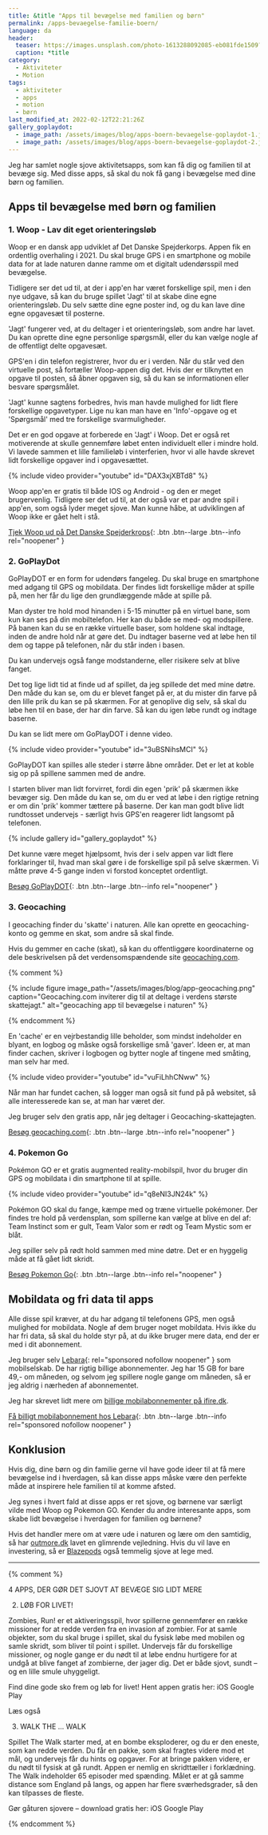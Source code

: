 ```yaml
---
title: &title "Apps til bevægelse med familien og børn"
permalink: /apps-bevaegelse-familie-boern/
language: da
header:
  teaser: https://images.unsplash.com/photo-1613288092085-eb081fde1509?ixlib=rb-1.2.1&ixid=MnwxMjA3fDB8MHxwaG90by1wYWdlfHx8fGVufDB8fHx8&auto=format&fit=crop&w=400&q=5
  caption: *title
category:
  - Aktiviteter
  - Motion
tags:
  - aktiviteter
  - apps
  - motion
  - børn
last_modified_at: 2022-02-12T22:21:26Z
gallery_goplaydot:
  - image_path: /assets/images/blog/apps-boern-bevaegelse-goplaydot-1.jpg
  - image_path: /assets/images/blog/apps-boern-bevaegelse-goplaydot-2.jpg
---
```


Jeg har samlet nogle sjove aktivitetsapps, som kan få dig og familien til at bevæge sig. Med disse apps, så skal du nok få gang i bevægelse med dine børn og familien.

## Apps til bevægelse med børn og familien

### 1. Woop - Lav dit eget orienteringsløb

Woop er en dansk app udviklet af Det Danske Spejderkorps. Appen fik en ordentlig overhaling i 2021. Du skal bruge GPS i en smartphone og mobile data for at lade naturen danne ramme om et digitalt udendørsspil med bevægelse.

Tidligere ser det ud til, at der i app'en har været forskellige spil, men i den nye udgave, så kan du bruge spillet 'Jagt' til at skabe dine egne orienteringsløb. Du selv sætte dine egne poster ind, og du kan lave dine egne opgavesæt til posterne.

'Jagt' fungerer ved, at du deltager i et orienteringsløb, som andre har lavet. Du kan oprette dine egne personlige spørgsmål, eller du kan vælge nogle af de offentligt delte opgavesæt.

GPS'en i din telefon registrerer, hvor du er i verden. Når du står ved den virtuelle post, så fortæller Woop-appen dig det. Hvis der er tilknyttet en opgave til posten, så åbner opgaven sig, så du kan se informationen eller besvare spørgsmålet.

'Jagt' kunne sagtens forbedres, hvis man havde mulighed for lidt flere forskellige opgavetyper. Lige nu kan man have en 'Info'-opgave og et 'Spørgsmål' med tre forskellige svarmuligheder.

Det er en god opgave at forberede en 'Jagt' i Woop. Det er også ret motiverende at skulle gennemføre løbet enten individuelt eller i mindre hold. Vi lavede sammen et lille familieløb i vinterferien, hvor vi alle havde skrevet lidt forskellige opgaver ind i opgavesættet.

{% include video provider="youtube" id="DAX3xjXBTd8" %}

Woop app'en er gratis til både IOS og Android - og den er meget brugervenlig. Tidligere ser det ud til, at der også var et par andre spil i app'en, som også lyder meget sjove. Man kunne håbe, at udviklingen af Woop ikke er gået helt i stå.

[Tjek Woop ud på Det Danske Spejderkrops](https://dds.dk/woop){: .btn .btn--large .btn--info rel="noopener" }

### 2. GoPlayDot

GoPlayDOT er en form for udendørs fangeleg. Du skal bruge en smartphone med adgang til GPS og mobildata. Der findes lidt forskellige måder at spille på, men her får du lige den grundlæggende måde at spille på.

Man dyster tre hold mod hinanden i 5-15 minutter på en virtuel bane, som kun kan ses på din mobiltelefon. Her kan du både se med- og modspillere. På banen kan du se en række virtuelle baser, som holdene skal indtage, inden de andre hold når at gøre det. Du indtager baserne ved at løbe hen til dem og tappe på telefonen, når du står inden i basen.

Du kan undervejs også fange modstanderne, eller risikere selv at blive fanget.

Det tog lige lidt tid at finde ud af spillet, da jeg spillede det med mine døtre. Den måde du kan se, om du er blevet fanget på er, at du mister din farve på den lille prik du kan se på skærmen. For at genoplive dig selv, så skal du løbe hen til en base, der har din farve. Så kan du igen løbe rundt og indtage baserne.

Du kan se lidt mere om GoPlayDOT i denne video.

{% include video provider="youtube" id="3uBSNihsMCI" %}

GoPlayDOT kan spilles alle steder i større åbne områder. Det er let at koble sig op på spillene sammen med de andre.

I starten bliver man lidt forvirret, fordi din egen 'prik' på skærmen ikke bevæger sig. Den måde du kan se, om du er ved at løbe i den rigtige retning er om din 'prik' kommer tættere på baserne. Der kan man godt blive lidt rundtosset undervejs - særligt hvis GPS'en reagerer lidt langsomt på telefonen.

{% include gallery id="gallery_goplaydot" %}

Det kunne være meget hjælpsomt, hvis der i selv appen var lidt flere forklaringer til, hvad man skal gøre i de forskellige spil på selve skærmen. Vi måtte prøve 4-5 gange inden vi forstod konceptet ordentligt.

[Besøg GoPlayDOT](https://www.goplaydot.com/){: .btn .btn--large .btn--info rel="noopener" }

### 3. Geocaching

I geocaching finder du 'skatte' i naturen. Alle kan oprette en geocaching-konto og gemme en skat, som andre så skal finde.

Hvis du gemmer en cache (skat), så kan du offentliggøre koordinaterne og dele beskrivelsen på det verdensomspændende site [geocaching.com](https://www.geocaching.com/).

{% comment %}

{% include figure image_path="/assets/images/blog/app-geocaching.png" caption="Geocaching.com inviterer dig til at deltage i verdens største skattejagt." alt="geocaching app til bevægelse i naturen" %}

{% endcomment %}

En 'cache' er en vejrbestandig lille beholder, som mindst indeholder en blyant, en logbog og måske også forskellige små 'gaver'. Ideen er, at man finder cachen, skriver i logbogen og bytter nogle af tingene med småting, man selv har med.

{% include video provider="youtube" id="vuFiLhhCNww" %}

Når man har fundet cachen, så logger man også sit fund på på websitet, så alle interesserede kan se, at man har været der.

Jeg bruger selv den gratis app, når jeg deltager i Geocaching-skattejagten.

[Besøg geocaching.com](https://www.geocaching.com/){: .btn .btn--large .btn--info rel="noopener" }

### 4. Pokemon Go

Pokémon GO er et gratis augmented reality-mobilspil, hvor du bruger din GPS og mobildata i din smartphone til at spille.

{% include video provider="youtube" id="q8eNI3JN24k" %}

Pokémon GO skal du fange, kæmpe med og træne virtuelle pokémoner. Der findes tre hold på verdensplan, som spillerne kan vælge at blive en del af: Team Instinct som er gult, Team Valor som er rødt og Team Mystic som er blåt.

Jeg spiller selv på rødt hold sammen med mine døtre. Det er en hyggelig måde at få gået lidt skridt.

[Besøg Pokemon Go](https://pokemongolive.com/){: .btn .btn--large .btn--info rel="noopener" }

## Mobildata og fri data til apps

Alle disse spil kræver, at du har adgang til telefonens GPS, men også mulighed for mobildata. Nogle af dem bruger noget mobildata. Hvis ikke du har fri data, så skal du holde styr på, at du ikke bruger mere data, end der er med i dit abonnement.

Jeg bruger selv [Lebara](https://aslinkhub.com/?bid=1968752&media_id=90737){: rel="sponsored nofollow noopener" } som mobilselskab. De har rigtig billige abonnementer. Jeg har 15 GB for bare 49,- om måneden, og selvom jeg spillere nogle gange om måneden, så er jeg aldrig i nærheden af abonnementet.

Jeg har skrevet lidt mere om [billige mobilabonnementer på ifire.dk](https://www.ifire.dk/mobilabonnement/).

[Få billigt mobilabonnement hos Lebara](https://aslinkhub.com/?bid=1968752&media_id=90737){: .btn .btn--large .btn--info rel="sponsored nofollow noopener" }

## Konklusion

Hvis dig, dine børn og din familie gerne vil have gode ideer til at få mere bevægelse ind i hverdagen, så kan disse apps måske være den perfekte måde at inspirere hele familien til at komme afsted.

Jeg synes i hvert fald at disse apps er ret sjove, og børnene var særligt vilde med Woop og Pokemon GO. Kender du andre interesante apps, som skabe lidt bevægelse i hverdagen for familien og børnene?

Hvis det handler mere om at være ude i naturen og lære om den samtidig, så har [outmore.dk](https://www.outmore.dk/blog/10-fede-apps-til-boern-der-kombinerer-teknologi-og-udendoers-aktiviteter) lavet en glimrende vejledning. Hvis du vil lave en investering, så er [Blazepods](/blazepod/) også temmelig sjove at lege med.


***

{% comment %}

4 APPS, DER GØR DET SJOVT AT BEVÆGE SIG LIDT MERE

2. LØB FOR LIVET!

Zombies, Run! er et aktiveringsspil, hvor spillerne gennemfører en række missioner for at redde verden fra en invasion af zombier. For at samle objekter, som du skal bruge i spillet, skal du fysisk løbe med mobilen og samle skridt, som bliver til point i spillet. Undervejs får du forskellige missioner, og nogle gange er du nødt til at løbe endnu hurtigere for at undgå at blive fanget af zombierne, der jager dig. Det er både sjovt, sundt – og en lille smule uhyggeligt.

Find dine gode sko frem og løb for livet! Hent appen gratis her:
iOS
Google Play

Læs også

3. WALK THE ... WALK

Spillet The Walk starter med, at en bombe eksploderer, og du er den eneste, som kan redde verden. Du får en pakke, som skal fragtes videre mod et mål, og undervejs får du hints og opgaver. For at bringe pakken videre, er du nødt til fysisk at gå rundt. Appen er nemlig en skridttæller i forklædning. The Walk indeholder 65 episoder med spænding. Målet er at gå samme distance som England på langs, og appen har flere sværhedsgrader, så den kan tilpasses de fleste.

Gør gåturen sjovere – download gratis her:
iOS
Google Play

{% endcomment %}
